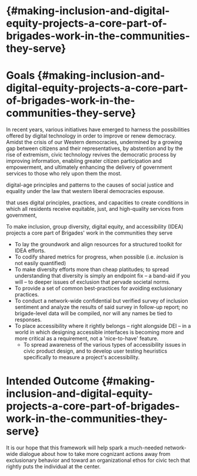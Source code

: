 #  {#making-inclusion-and-digital-equity-projects-a-core-part-of-brigades-work-in-the-communities-they-serve}

# Goals {#making-inclusion-and-digital-equity-projects-a-core-part-of-brigades-work-in-the-communities-they-serve}

In recent years, various initiatives have emerged to harness the possibilities offered by digital technology in order to improve or renew democracy. Amidst the crisis of our Western democracies, undermined by a growing gap between citizens and their representatives, by abstention and by the rise of extremism, civic technology revives the democratic process by improving information, enabling greater citizen participation and empowerment, and ultimately enhancing the delivery of government services to those who rely upon them the most.

digital-age principles and patterns to the causes of social justice and equality under the law that western liberal democracies espouse.

 that uses digital principles, practices, and capacities to create conditions in which all residents receive equitable, just, and high-quality services from government, 

To make inclusion, group diversity, digital equity, and accessibility \(IDEA\) projects a core part of Brigades' work in the communities they serve

* To lay the groundwork and align resources for a structured toolkit for IDEA efforts.
* To codify shared metrics for progress, when possible \(i.e. _inclusion_ is not easily quantified\)
* To make diversity efforts more than cheap platitudes; to spread understanding that diversity is simply an endpoint fix – a band-aid if you will – to deeper issues of exclusion that pervade societal norms.
* To provide a set of common best-practices for avoiding exclusionary practices.
* To conduct a network-wide confidential but verified survey of inclusion sentiment and analyze the results of said survey in follow-up report; no brigade-level data will be compiled, nor will any names be tied to responses.
* To place accessibility where it rightly belongs – right alongside DEI – in a world in which designing accessible interfaces is becoming more and more critical as a requirement, not a 'nice-to-have' feature.
  * To spread awareness of the various types of accessibility issues in civic product design, and to develop user testing heuristics specifically to measure a project's accessibility.

# Intended Outcome {#making-inclusion-and-digital-equity-projects-a-core-part-of-brigades-work-in-the-communities-they-serve}

It is our hope that this framework will help spark a much-needed network-wide dialogue about how to take more cognizant actions away from exclusionary behavior and toward an organizational ethos for civic tech that rightly puts the individual at the center.

